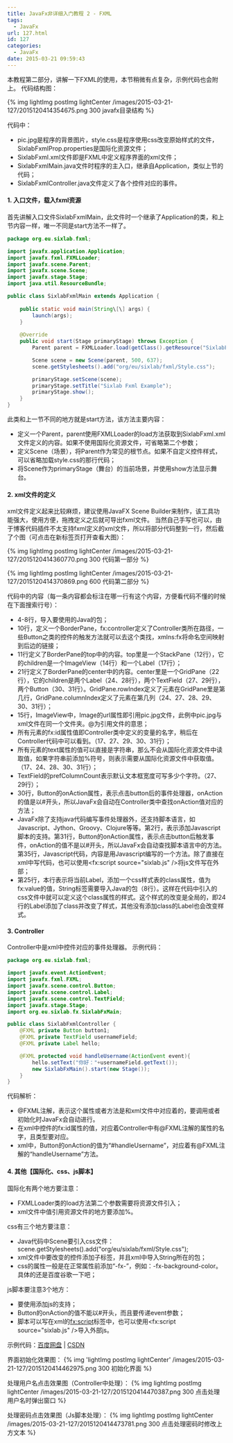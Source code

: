 ```yaml
---
title: JavaFx非详细入门教程 2 - FXML
tags:
  - JavaFx
url: 127.html
id: 127
categories:
  - JavaFx
date: 2015-03-21 09:59:43
---
```


本教程第二部分，讲解一下FXML的使用，本节稍微有点复杂，示例代码也会附上。 代码结构图：

{% img lightImg postImg lightCenter /images/2015-03-21-127/2015120414354675.png 300 javafx目录结构 %}

 代码中：

*   pic.jpg是程序的背景图片，style.css是程序使用css改变原始样式的文件，SixlabFxmlProp.properties是国际化资源文件；
*   SixlabFxml.xml文件即是FXML中定义程序界面的xml文件；
*   SixlabFxmlMain.java文件时程序的主入口，继承自Application，类似上节的代码；
*   SixlabFxmlController.java文件定义了各个控件对应的事件。

#### 1. 入口文件，载入fxml资源

首先讲解入口文件SixlabFxmlMain，此文件时一个继承了Application的类，和上节内容一样，唯一不同是start方法不一样了。
```java
package org.eu.sixlab.fxml;

import javafx.application.Application;
import javafx.fxml.FXMLLoader;
import javafx.scene.Parent;
import javafx.scene.Scene;
import javafx.stage.Stage;
import java.util.ResourceBundle;

public class SixlabFxmlMain extends Application {
    
    public static void main(String\[\] args) {
        launch(args);
    }
    
    @Override
    public void start(Stage primaryStage) throws Exception {
        Parent parent = FXMLLoader.load(getClass().getResource("SixlabFxml.xml"), ResourceBundle.getBundle("org.eu.sixlab.fxml.SixlabFxmlProp"));

        Scene scene = new Scene(parent, 500, 637);
        scene.getStylesheets().add("org/eu/sixlab/fxml/Style.css");

        primaryStage.setScene(scene);
        primaryStage.setTitle("Sixlab Fxml Example");
        primaryStage.show();
    }
}
```
此类和上一节不同的地方就是start方法，该方法主要内容：

*   定义一个Parent，parent使用FXMLLoader的load方法获取到SixlabFxml.xml文件定义的内容。如果不使用国际化资源文件，可省略第二个参数；
*   定义Scene（场景），将Parent作为常见的根节点。如果不自定义控件样式，可以省略加载style.css的那行代码；
*   将Scene作为primaryStage（舞台）的当前场景，并使用show方法显示舞台。

#### 2. xml文件的定义

xml文件定义起来比较麻烦，建议使用JavaFX Scene Builder来制作，该工具功能强大，使用方便，拖拽定义之后就可导出fxml文件。 当然自己手写也可以，由于博客代码插件不太支持fxml定义的xml文件，所以将部分代码整到一行，然后截了个图（可点击在新标签页打开查看大图）：

{% img lightImg postImg lightCenter /images/2015-03-21-127/2015120414360770.png 300 代码第一部分 %}

{% img lightImg postImg lightCenter /images/2015-03-21-127/2015120414370869.png 600 代码第二部分 %}

 代码中的内容（每一条内容都会标注在哪一行有这个内容，方便看代码不懂的时候在下面搜索行号）：

*   4-8行，导入要使用的Java的包；
*   10行，定义一个BorderPane，fx:controller定义了Controller类所在路径，一些Button之类的控件的触发方法就可以去这个类找，xmlns:fx将命名空间映射到后边的链接；
*   11行定义了BorderPane的top中的内容。top里是一个StackPane（12行），它的children是一个ImageView（14行）和一个Label（17行）；
*   21行定义了BorderPane的center中的内容。center里是一个GridPane（22行），它的children是两个Label（24、28行），两个TextField（27、29行），两个Button（30、31行）。GridPane.rowIndex定义了元素在GridPane里是第几行，GridPane.columnIndex定义了元素在第几列（24、27、28、29、30、31行）；
*   15行，ImageView中，Image的url属性即引用pic.jpg文件，此例中pic.jpg与xml文件在同一个文件夹。@为引用文件的意思；
*   所有元素的fx:id属性值即Controller类中定义的变量的名字，稍后在Controller代码中可以看到。（17、27、29、30、31行）；
*   所有元素的text属性的值可以直接是字符串，那么不会从国际化资源文件中读取值，如果字符串前添加%符号，则表示需要从国际化资源文件中获取值。（17、24、28、30、31行）；
*   TextField的prefColumnCount表示默认文本框宽度可写多少个字符。（27、29行）；
*   30行，Button的onAction属性，表示点击button后的事件处理器，onAction的值是以#开头，所以JavaFx会自动在Controller类中查找onAction值对应的方法；
*   JavaFx除了支持java代码编写事件处理器外，还支持脚本语言，如Javascript、Jython、Groovy、Clojure等等。第2行，表示添加Javascript脚本的支持。第31行，Button的onAction属性，表示点击button后触发事件，onAction的值不是以#开头，所以JavaFx会自动查找脚本语言中的方法。第35行，Javascript代码，内容是用Javascript编写的一个方法。除了直接在xml中写代码，也可以使用<fx:script source="sixlab.js" />将js文件写在外部；
*   第25行，本行表示将当前Label，添加一个css样式表的class属性，值为fx:value的值，String标签需要导入Java的包（8行）。这样在代码中引入的css文件中就可以定义这个class属性的样式。这个样式的改变是全局的，即24行的Label添加了class并改变了样式，其他没有添加class的Label也会改变样式。

#### 3\. Controller

Controller中是xml中控件对应的事件处理器。 示例代码：
```java
package org.eu.sixlab.fxml;

import javafx.event.ActionEvent;
import javafx.fxml.FXML;
import javafx.scene.control.Button;
import javafx.scene.control.Label;
import javafx.scene.control.TextField;
import javafx.stage.Stage;
import org.eu.sixlab.fx.SixlabFxMain;

public class SixlabFxmlController {
    @FXML private Button button1;
    @FXML private TextField usernameField;
    @FXML private Label hello;

    @FXML protected void handleUsername(ActionEvent event){
        hello.setText("你好："+usernameField.getText());
        new SixlabFxMain().start(new Stage());
    }
}
```
代码解析：

*   @FXML注解，表示这个属性或者方法是和xml文件中对应着的，要调用或者初始化时JavaFx会自动进行。
*   在xml中控件的fx:id属性的值，对应着Controller中有@FXML注解的属性的名字，且类型要对应。
*   xml中，Button的onAction的值为“#handleUsername”，对应着有@FXML注解的“handleUsername”方法。

#### 4\. 其他【国际化、css、js脚本】

国际化有两个地方要注意：

*   FXMLLoader类的load方法第二个参数需要将资源文件引入；
*   xml文件中值引用资源文件的地方要添加%。

css有三个地方要注意：

*   Java代码中Scene要引入css文件：scene.getStylesheets().add("org/eu/sixlab/fxml/Style.css");
*   xml文件中要改变的控件添加<styleClass>子标签，并且xml中导入String所在的包；
*   css的属性一般是在正常属性前添加“-fx-”，例如：-fx-background-color。具体的还是百度谷歌一下吧；

js脚本要注意3个地方：

*   要使用<?language javascript?>添加js的支持；
*   Button的onAction的值不能以#开头，而且要传递event参数；
*   脚本可以写在xml的<fx:script>标签中，也可以使用<fx:script source="sixlab.js" />导入外部js。

示例代码：[百度网盘](http://pan.baidu.com/s/1ntsqaRf) | [CSDN](http://download.csdn.net/detail/nianqinianyi/8519953) 

界面初始化效果图：
{% img 'lightImg postImg lightCenter' /images/2015-03-21-127/2015120414462975.png 300 初始化界面 %}

处理用户名点击效果图（Controller中处理）：
{% img lightImg postImg lightCenter /images/2015-03-21-127/2015120414470387.png 300 点击处理用户名时弹出窗口 %}

处理密码点击效果图（Js脚本处理）：
{% img lightImg postImg lightCenter /images/2015-03-21-127/2015120414473781.png 300 点击处理密码时修改上方文本 %}